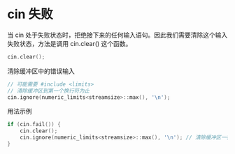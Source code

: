 # cin 失败

当 cin 处于失败状态时，拒绝接下来的任何输入语句。因此我们需要清除这个输入失败状态，方法是调用 cin.clear() 这个函数。

```c++
cin.clear();
```

清除缓冲区中的错误输入

```c++
// 可能需要 #include <limits>
// 清除缓冲区到第一个换行符为止
cin.ignore(numeric_limits<streamsize>::max(), '\n');
```

用法示例

```c++
if (cin.fail()) {
    cin.clear();
    cin.ignore(numeric_limits<streamsize>::max(), '\n'); // 清除缓冲区一行字符
}
```

